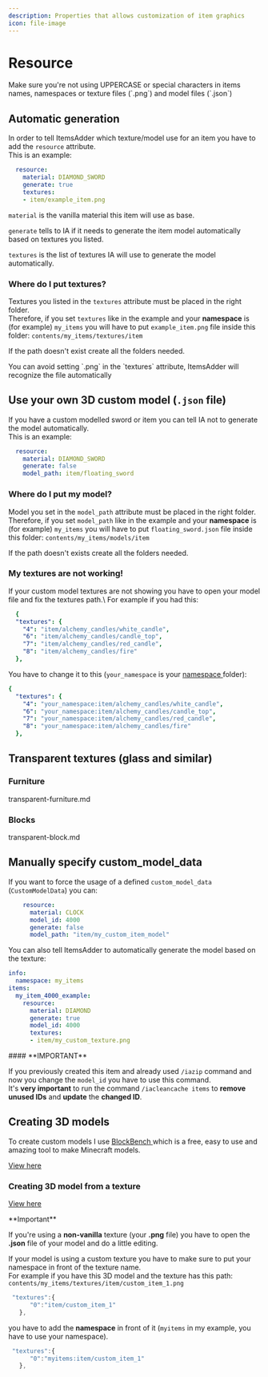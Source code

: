```yaml
---
description: Properties that allows customization of item graphics
icon: file-image
---
```


# Resource


<Warning>
Make sure you're not using UPPERCASE or special characters in items names, namespaces or texture files (`.png`) and model files (`.json`)
</Warning>


## Automatic generation

In order to tell ItemsAdder which texture/model use for an item you have to add the `resource` attribute.\
This is an example:

```yaml
  resource:
    material: DIAMOND_SWORD
    generate: true
    textures:
    - item/example_item.png
```

`material` is the vanilla material this item will use as base.

`generate` tells to IA if it needs to generate the item model automatically based on textures you listed.

`textures` is the list of textures IA will use to generate the model automatically.

### Where do I put textures?

Textures you listed in the `textures` attribute must be placed in the right folder.\
Therefore, if you set `textures` like in the example and your **namespace** is (for example) `my_items` you will have to put `example_item.png` file inside this folder: `contents/my_items/textures/item`

If the path doesn't exist create all the folders needed.


<Note>
You can avoid setting `.png` in the `textures` attribute, ItemsAdder will recognize the file automatically
</Note>


## Use your own 3D custom model (`.json` file)

If you have a custom modelled sword or item you can tell IA not to generate the model automatically.\
This is an example:

```yaml
  resource:
    material: DIAMOND_SWORD
    generate: false
    model_path: item/floating_sword
```

### Where do I put my model?

Model you set in the `model_path` attribute must be placed in the right folder.\
Therefore, if you set `model_path` like in the example and your **namespace** is (for example) `my_items` you will have to put `floating_sword.json` file inside this folder: `contents/my_items/models/item`

If the path doesn't exists create all the folders needed.

### **My textures are not working!**


<Warning>
If your custom model textures are not showing you have to open your model file and fix the textures path.\
For example if you had this:

```yaml
  {
  "textures": {
    "4": "item/alchemy_candles/white_candle",
    "6": "item/alchemy_candles/candle_top",
    "7": "item/alchemy_candles/red_candle",
    "8": "item/alchemy_candles/fire"
  },
```

You have to change it to this (`your_namespace` is your [namespace ](broken-reference/)folder):

```yaml
{
  "textures": {
    "4": "your_namespace:item/alchemy_candles/white_candle",
    "6": "your_namespace:item/alchemy_candles/candle_top",
    "7": "your_namespace:item/alchemy_candles/red_candle",
    "8": "your_namespace:item/alchemy_candles/fire"
  },
```
</Warning>


## Transparent textures (glass and similar)

### Furniture


<Card title="transparent-furniture.md" icon="text" href="/../furniture/transparent-furniture.md/">
transparent-furniture.md
</Card>


### Blocks


<Card title="transparent-block.md" icon="text" href="/../advanced-block-properties/transparent-block.md/">
transparent-block.md
</Card>


## Manually specify custom\_model\_data

If you want to force the usage of a defined `custom_model_data` (`CustomModelData`) you can:

```yaml
    resource:
      material: CLOCK
      model_id: 4000
      generate: false
      model_path: "item/my_custom_item_model"
```

You can also tell ItemsAdder to automatically generate the model based on the texture:

```yaml
info:
  namespace: my_items
items:
  my_item_4000_example:
    resource:
      material: DIAMOND
      generate: true
      model_id: 4000
      textures:
      - item/my_custom_texture.png
```


<Warning>
#### **IMPORTANT**

If you previously created this item and already used `/iazip` command and now you change the `model_id` you have to use this command.\
It's **very important** to run the command `/iacleancache items` to **remove unused IDs** and **update** the **changed ID**.
</Warning>


## Creating 3D models

To create custom models I use [BlockBench ](https://blockbench.net/)which is a free, easy to use and amazing tool to make Minecraft models.


[View here](https://www.youtube.com/watch?v=aaJ8XgMAOno)


### Creating 3D model from a texture


[View here](https://www.youtube.com/watch?v=CSWxrAqjrKA)



<Warning>
**Important**

If you're using a **non-vanilla** texture (your **.png** file) you have to open the **.json** file of your model and do a little editing.

If your model is using a custom texture you have to make sure to put your namespace in front of the texture name.\
For example if you have this 3D model and the texture has this path: `contents/my_items/textures/item/custom_item_1.png`

```javascript
 "textures":{
      "0":"item/custom_item_1"
   },
```

you have to add the **namespace** in front of it (`myitems` in my example, you have to use your namespace).

```javascript
 "textures":{
      "0":"myitems:item/custom_item_1"
   },
```
</Warning>

